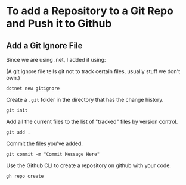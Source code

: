 # To add a Repository to a Git Repo and Push it to Github

## Add a Git Ignore File

Since we are using .net, I added it using:

(A git ignore file tells git not to track certain files, usually stuff we don't own.)

```shell
dotnet new gitignore
```

Create a `.git` folder in the directory that has the change history.

```shell
git init
```

Add all the current files to the list of "tracked" files by version control.

```shell
git add .
```

Commit the files you've added. 

```shell
git commit -m "Commit Message Here"
```

Use the Github CLI to create a repository on github with your code.

```shell
gh repo create
```